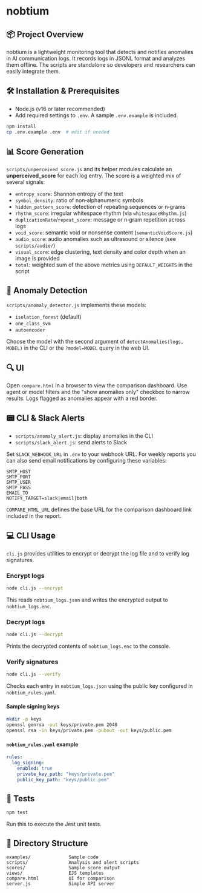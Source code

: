 # nobtium

## 📦 Project Overview

nobtium is a lightweight monitoring tool that detects and notifies anomalies in AI communication logs. It records logs in JSONL format and analyzes them offline. The scripts are standalone so developers and researchers can easily integrate them.

## 🛠️ Installation & Prerequisites

- Node.js (v16 or later recommended)
- Add required settings to `.env`. A sample `.env.example` is included.

```bash
npm install
cp .env.example .env  # edit if needed
```

## 📊 Score Generation

`scripts/unperceived_score.js` and its helper modules calculate an **unperceived_score** for each log entry.  The score is a weighted mix of several signals:

- `entropy_score`: Shannon entropy of the text
- `symbol_density`: ratio of non‑alphanumeric symbols
- `hidden_pattern_score`: detection of repeating sequences or n‑grams
- `rhythm_score`: irregular whitespace rhythm (via `whitespaceRhythm.js`)
- `duplicationRate`/`repeat_score`: message or n‑gram repetition across logs
- `void_score`: semantic void or nonsense content (`semanticVoidScore.js`)
- `audio_score`: audio anomalies such as ultrasound or silence (see `scripts/audio/`)
- `visual_score`: edge clustering, text density and color depth when an image is provided
- `total`: weighted sum of the above metrics using `DEFAULT_WEIGHTS` in the script

## 🚨 Anomaly Detection

`scripts/anomaly_detector.js` implements these models:

- `isolation_forest` (default)
- `one_class_svm`
- `autoencoder`

Choose the model with the second argument of `detectAnomalies(logs, MODEL)` in the CLI or the `?model=MODEL` query in the web UI.

## 🔍 UI

Open `compare.html` in a browser to view the comparison dashboard. Use agent or model filters and the "show anomalies only" checkbox to narrow results. Logs flagged as anomalies appear with a red border.

## 📟 CLI & Slack Alerts

- `scripts/anomaly_alert.js`: display anomalies in the CLI
- `scripts/slack_alert.js`: send alerts to Slack

Set `SLACK_WEBHOOK_URL` in `.env` to your webhook URL.
For weekly reports you can also send email notifications by configuring these variables:

```
SMTP_HOST
SMTP_PORT
SMTP_USER
SMTP_PASS
EMAIL_TO
NOTIFY_TARGET=slack|email|both
```
`COMPARE_HTML_URL` defines the base URL for the comparison dashboard link included in the report.

## 💻 CLI Usage

`cli.js` provides utilities to encrypt or decrypt the log file and to verify
log signatures.

### Encrypt logs

```bash
node cli.js --encrypt
```

This reads `nobtium_logs.json` and writes the encrypted output to
`nobtium_logs.enc`.

### Decrypt logs

```bash
node cli.js --decrypt
```

Prints the decrypted contents of `nobtium_logs.enc` to the console.

### Verify signatures

```bash
node cli.js --verify
```

Checks each entry in `nobtium_logs.json` using the public key configured in
`nobtium_rules.yaml`.

#### Sample signing keys

```bash
mkdir -p keys
openssl genrsa -out keys/private.pem 2048
openssl rsa -in keys/private.pem -pubout -out keys/public.pem
```

#### `nobtium_rules.yaml` example

```yaml
rules:
  log_signing:
    enabled: true
    private_key_path: "keys/private.pem"
    public_key_path: "keys/public.pem"
```

## 🧪 Tests

```bash
npm test
```

Run this to execute the Jest unit tests.

## 📂 Directory Structure

```
examples/              Sample code
scripts/               Analysis and alert scripts
scores/                Sample score output
views/                 EJS templates
compare.html           UI for comparison
server.js              Simple API server
```

